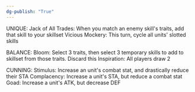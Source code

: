 ```yaml
---
dg-publish: "True"
---
```



UNIQUE:
Jack of All Trades: When you match an enemy skill's traits, add that skill to your skillset
Vicious Mockery: This turn, cycle all units' slotted skills

BALANCE:
Bloom: Select 3 traits, then select 3 temporary skills to add to skillset from those traits. Discard this
Inspiration: All players draw 2

CUNNING:
Stimulus: Increase an unit's combat stat, and drastically reduce their STA
Complacency: Increase a unit's STA, but reduce a combat stat
Goad: Increase a unit's ATK, but decrease DEF